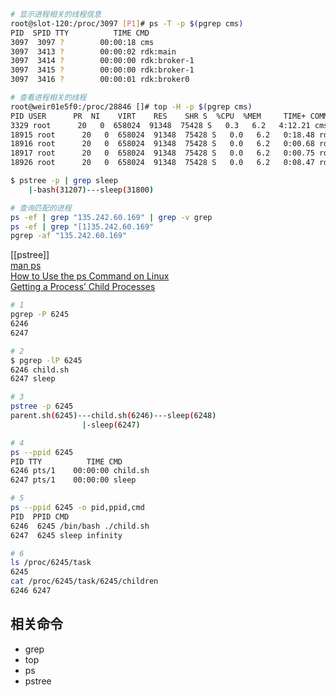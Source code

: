 ```bash
# 显示进程相关的线程信息
root@slot-120:/proc/3097 [P1]# ps -T -p $(pgrep cms)
PID  SPID TTY          TIME CMD
3097  3097 ?        00:00:18 cms
3097  3413 ?        00:00:02 rdk:main
3097  3414 ?        00:00:00 rdk:broker-1
3097  3415 ?        00:00:00 rdk:broker-1
3097  3416 ?        00:00:01 rdk:broker0

# 查看进程相关的线程
root@weir01e5f0:/proc/28846 []# top -H -p $(pgrep cms)
PID USER      PR  NI    VIRT    RES    SHR S  %CPU  %MEM     TIME+ COMMAND
3329 root      20   0  658024  91348  75428 S   0.3   6.2   4:12.21 cms
18915 root      20   0  658024  91348  75428 S   0.0   6.2   0:18.48 rdk:main
18916 root      20   0  658024  91348  75428 S   0.0   6.2   0:00.68 rdk:broker-1
18917 root      20   0  658024  91348  75428 S   0.0   6.2   0:00.75 rdk:broker-1
18926 root      20   0  658024  91348  75428 S   0.0   6.2   0:08.47 rdk:broker0

$ pstree -p | grep sleep
	|-bash(31207)---sleep(31800)

# 查询匹配的进程
ps -ef | grep "135.242.60.169" | grep -v grep
ps -ef | grep "[1]35.242.60.169"
pgrep -af "135.242.60.169"
```

[[pstree]]  
[man ps](https://man7.org/linux/man-pages/man1/ps.1.html)  
[How to Use the ps Command on Linux](https://pimylifeup.com/ps-command-linux/)  
[Getting a Process’ Child Processes](https://www.baeldung.com/linux/get-process-child-processes)  
```bash
# 1
pgrep -P 6245
6246
6247

# 2
$ pgrep -lP 6245
6246 child.sh
6247 sleep

# 3
pstree -p 6245
parent.sh(6245)---child.sh(6246)---sleep(6248)
				|-sleep(6247)

# 4
ps --ppid 6245
PID TTY          TIME CMD
6246 pts/1    00:00:00 child.sh
6247 pts/1    00:00:00 sleep

# 5
ps --ppid 6245 -o pid,ppid,cmd
PID  PPID CMD
6246  6245 /bin/bash ./child.sh
6247  6245 sleep infinity

# 6
ls /proc/6245/task
6245
cat /proc/6245/task/6245/children
6246 6247
```
	
## 相关命令
- grep
- top
- ps
- pstree